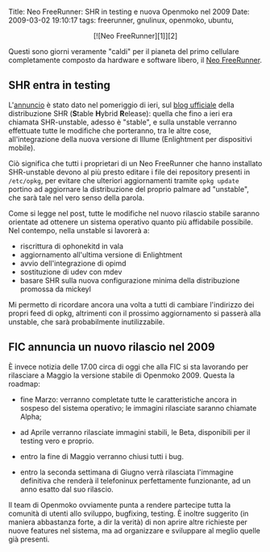 Title: Neo FreeRunner: SHR in testing e nuova Openmoko nel 2009
Date:  2009-03-02 19:10:17
tags: freerunner, gnulinux, openmoko, ubuntu,

<center>[![Neo FreeRunner][1]][2]</center>


Questi sono giorni veramente "caldi" per il pianeta del primo cellulare
completamente composto da hardware e software libero, il [Neo FreeRunner][3].


## SHR entra in testing ##

L'[annuncio][4] è stato dato nel pomeriggio di ieri, sul [blog ufficiale][5]
della distribuzione SHR (**S**table **H**ybrid **R**elease): quella che fino a
ieri era chiamata SHR-unstable, adesso è "stable", e sulla unstable verranno
effettuate tutte le modifiche che porteranno, tra le altre cose,
all'integrazione della nuova versione di Illume (Enlightment per dispositivi
mobile).

Ciò significa che tutti i proprietari di un Neo FreeRunner che hanno
installato SHR-unstable devono al più presto editare i file dei repository
presenti in `/etc/opkg`, per evitare che ulteriori aggiornamenti tramite `opkg
update` portino ad aggiornare la distribuzione del proprio palmare ad
"unstable", che sarà tale nel vero senso della parola.


Come si legge nel post, tutte le modifiche nel nuovo rilascio stabile saranno
orientate ad ottenere un sistema operativo quanto più affidabile possibile.
Nel contempo, nella unstable si lavorerà a:

  * riscrittura di ophonekitd in vala
  * aggiornamento all'ultima versione di Enlightment
  * avvio dell'integrazione di opimd
  * sostituzione di udev con mdev
  * basare SHR sulla nuova configurazione minima della distribuzione promossa da mickeyl

Mi permetto di ricordare ancora una volta a tutti di cambiare l'indirizzo dei
propri feed di opkg, altrimenti con il prossimo aggiornamento si passerà alla
unstable, che sarà probabilmente inutilizzabile.


## FIC annuncia un nuovo rilascio nel 2009 ##

È invece notizia delle 17.00 circa di oggi che alla FIC si sta lavorando per
rilasciare a Maggio la versione stabile di Openmoko 2009. Questa la roadmap:

  * fine Marzo: verranno completate tutte le caratteristiche ancora in sospeso
del sistema operativo; le immagini rilasciate saranno chiamate Alpha;

  * ad Aprile verranno rilasciate immagini stabili, le Beta, disponibili per
il testing vero e proprio.

  * entro la fine di Maggio verranno chiusi tutti i bug.

  * entro la seconda settimana di Giugno verrà rilasciata l'immagine
definitiva che renderà il telefoninux perfettamente funzionante, ad un anno
esatto dal suo rilascio.

Il team di Openmoko ovviamente punta a rendere partecipe tutta la comunità di
utenti allo sviluppo, bugfixing, testing. È inoltre suggerito (in maniera
abbastanza forte, a dir la verità) di non aprire altre richieste per nuove
features nel sistema, ma ad organizzare e sviluppare al meglio quelle già
presenti.

   [1]: http://dl.dropbox.com/u/369614/blog/img_red/2821406019_8bfcc8b2b2.jpg

   [2]: http://www.flickr.com/photos/ksyz/2821406019/

   [3]: http://wiki.openmoko.org/wiki/Neo_FreeRunner/it

   [4]: http://blog.shr-project.org/2009/03/time-for-testing.html

   [5]: http://blog.shr-project.org

